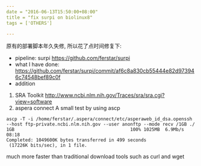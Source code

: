 ```yaml
---
date = "2016-06-13T15:50:00+08:00"
title = "fix surpi on biolinux8"
tags = ['OTHERS']

---
```


原有的部署脚本年久失修, 所以花了点时间修复下:
- pipeline: 
surpi <https://github.com/ferstar/surpi>
- what I have done: 
<https://github.com/ferstar/surpi/commit/af6c8a830cb55444e82d973946c74548bef89c0f>
- addition

1. SRA Toolkit
<http://www.ncbi.nlm.nih.gov/Traces/sra/sra.cgi?view=software>
2. aspera connect
A small test by using ascp
```
ascp -T -i /home/ferstar/.aspera/connect/etc/asperaweb_id_dsa.openssh --host ftp-private.ncbi.nlm.nih.gov --user anonftp --mode recv /1GB ./
1GB                                           100% 1025MB  6.9Mb/s    08:18    
Completed: 1049600K bytes transferred in 499 seconds
 (17226K bits/sec), in 1 file.
 ```
 much more faster than traditional download tools such as curl and wget